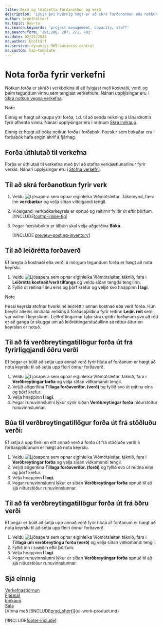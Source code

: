 ```yaml
---
title: Skrá og leiðrétta forðanotkun og verð
description: 'Lýsir því hvernig hægt er að skrá forðanotkun eða notkun sem tengist verkefni, fylgjast með og stýra kostnaði, verði og tegundum vinnu.'
author: brentholtorf
ms.topic: how-to
ms.search.keywords: 'project management, capacity, staff'
ms.search.form: '201,206, 207, 271, 493'
ms.date: 02/22/2024
ms.author: bholtorf
ms.service: dynamics-365-business-central
ms.custom: bap-template
---
```

# <a name="use-resources-for-projects"></a>Nota forða fyrir verkefni

Notkun forða er skráð í verkbókina til að fylgjast með kostnaði, verði og þeim tegundum vinnu sem tengjast verkefnum. Nánari upplýsingar eru í [Skrá notkun vegna verkefna](projects-how-record-job-usage.md).

> [!NOTE]
> Einnig er hægt að kaupa ytri forða, t.d. til að senda reikning á lánardrottin fyrir afhenta vinnu. Nánari upplýsingar eru í reitnum [Skrá innkaup](purchasing-how-record-purchases.md).

Einnig er hægt að bóka notkun forða í forðabók. Færslur sem bókaðar eru í forðabók hafa engin áhrif á fjárhag.

## <a name="to-assign-resources-to-projects"></a>Forða úthlutað til verkefna

Forða er úthlutað til verkefna með því að stofna verkáætlunarlínur fyrir verkið. Nánari upplýsingar eru í [Stofna verkefni](projects-how-create-jobs.md).

## <a name="to-record-resource-usage-for-a-project"></a>Til að skrá forðanotkun fyrir verk

1. Veldu ![Ljósapera sem opnar eiginleika Viðmótsleitar.](media/ui-search/search_small.png "Segðu mér hvað þú vilt gera") Táknmynd, færa inn **verkbækur** og velja síðan viðeigandi tengil.
2. Viðeigandi verkbókarkeyrsla er opnuð og reitirnir fylltir út eftir þörfum. [!INCLUDE[tooltip-inline-tip](includes/tooltip-inline-tip_md.md)]
3. Þegar færslubókin er tilbúin skal velja aðgerðina **Bóka**.

    [!INCLUDE [preview-posting-inventory](includes/preview-posting-inventory.md)]

## <a name="to-adjust-resource-prices"></a>Til að leiðrétta forðaverð

Ef breyta á kostnaði eða verði á mörgum tegundum forða er hægt að nota keyrslu.  

1. Veldu ![Ljósapera sem opnar eiginleika Viðmótsleitar.](media/ui-search/search_small.png "Segðu mér hvað þú vilt gera") táknið, fara í **Leiðrétta kostnað/verð tilfangs** og veldu síðan tengda tengilinn.
2. Fyllið út reitina í línu eins og þörf krefur og veljið svo hnappinn **Í lagi**.

> [!NOTE]  
> Þessi keyrsla stofnar hvorki né leiðréttir annan kostnað eða verð forða. Hún breytir aðeins innihaldi reitsins á forðaspjaldinu fyrir reitinn **Leiðr. reit** sem var valinn í keyrslunni. Leiðréttingarnar taka strax gildi í forðanum svo að rétt er að ganga úr skugga um að leiðréttingarstuðullinn sé réttur áður en keyrslan er notuð.

## <a name="to-get-resource-price-change-suggestions-based-on-existing-alternate-prices"></a>Til að fá verðbreytingatillögur forða út frá fyrirliggjandi öðru verði

Ef þegar er búið að setja upp annað verð fyrir hluta af forðanum er hægt að nota keyrslu til að setja upp fleiri önnur forðaverð.

1. Veldu ![Ljósapera sem opnar eiginleika Viðmótsleitar.](media/ui-search/search_small.png "Segðu mér hvað þú vilt gera") táknið, fara í **Verðbreytingar forða** og velja síðan viðkomandi tengil.
2. Veljið aðgerðina **Tillaga forðaverðbr. (verð)** og fyllið svo út reitina eins og þörf krefur.
3. Velja hnappinn **Í lagi**.  
4. Þegar runuvinnslunni lýkur sýnir síðan **Verðbreytingar forða** niðurstöður runuvinnslunnar.

## <a name="to-get-resource-price-change-suggestions-based-on-standard-prices"></a>Búa til verðbreytingatillögur forða út frá stöðluðu verði:

Ef setja á upp fleiri en eitt annað verð á forða út frá stöðluðu verði á forðaspjöldunum er hægt að nota keyrslu.  

1. Veldu ![Ljósapera sem opnar eiginleika Viðmótsleitar.](media/ui-search/search_small.png "Segðu mér hvað þú vilt gera") táknið, fara í **Verðbreytingar forða** og velja síðan viðkomandi tengil.
2. Veljið aðgerðina **Tillaga forðaverðbr. (forði)** og fyllið svo út reitina eins og þörf krefur.  
3. Velja hnappinn **Í lagi**.  
4. Þegar runuvinnslunni lýkur er síðan **Verðbreytingar forða** opnuð til að sjá niðurstöður runuvinnslunnar.

## <a name="to-get-resource-price-change-suggestions-based-on-alternate-prices"></a>Til að fá verðbreytingatillögur forða út frá öðru verði

Ef þegar er búið að setja upp annað verð fyrir hluta af forðanum er hægt að nota keyrslu til að setja upp fleiri önnur forðaverð.

1. Veldu ![Ljósapera sem opnar eiginleika Viðmótsleitar.](media/ui-search/search_small.png "Segðu mér hvað þú vilt gera") táknið, fara í **Tillaga um verðbreytingu forða (verð)** og velja síðan viðkomandi tengil.  
2. Fyllið inn í svæðin eftir þörfum.
3. Velja hnappinn **Í lagi**.  
4. Þegar runuvinnslunni lýkur er síðan **Verðbreytingar forða** opnuð til að sjá niðurstöður runuvinnslunnar.

## <a name="see-also"></a>Sjá einnig

[Verkefnastjórnun](projects-manage-projects.md)  
[Fjármál](finance.md)  
[Innkaup](purchasing-manage-purchasing.md)         
[Sala](sales-manage-sales.md)     
[Vinna með [!INCLUDE[prod_short](includes/prod_short.md)]](ui-work-product.md)  

[!INCLUDE[footer-include](includes/footer-banner.md)]
